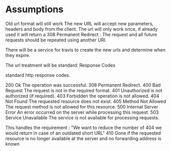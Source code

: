 # Assumptions


Old url format will still work
The new URL will accept new parameters, headers and body from the client.
The url will only work once, if already used it will return a 308 Permanent Redirect :
The request and all future requests should be repeated using another URI.

There will be a service for travis to create the new urls and determine when they expire.

The url treatment will be standard:
Response Codes

standard http response codes.

200 Ok The operation was successful.
308 Permanent Redirect.
400 Bad Request The request is not in the required format.
401 Unauthorized is not authorized (if required).
403 Forbidden the operation is not allowed.
404 Not Found The requested resource does not exist.
405 Method Not Allowed The request method is not allowed for this resource.
500 Internal Server Error An error occurred on the server while processing this request.
503 Service Unavailable The service is not available for processing requests.


This handles the requirement : "We want to reduce the number of 404 we would return in case of an outdated short URL"
 410 Gone if the requested resource is no longer available at the server and no forwarding address is known
